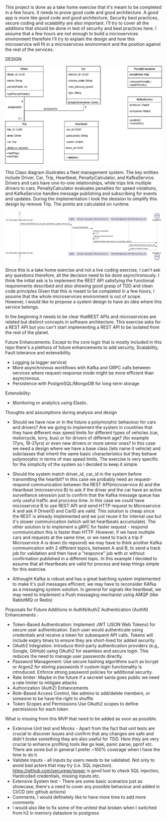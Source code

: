 This project is done as a take home exercise that it's meant to be completed in a few hours. It needs to prove good code and good architecture. A good app is more like good code and good architecture, Security best practices, secure coding and scalability are also important. I'll try to cover all the additions that should be done in test of security and best practices here. I assume that a few hours are not enough to build a microservices environment therefore I'll try to explain the design and how this microservice will fit in a microservices environment and the position against the rest of the services.

DESIGN

![Initial Design](misc\media\FleetUML.jpg)

This Class diagram illustrates a fleet management system. The key entities include Driver, Car, Trip, Heartbeat, PenaltyCalculator, and KafkaService. Drivers and cars have one-to-one relationships, while trips link multiple drivers to cars. PenaltyCalculator evaluates penalties for speed violations, and KafkaService handles message publishing and subscribing for events and updates. During the implementation I took the desision to simplify this design by remove Trip. The points are calculated on runtime.

![Sequence diagram](misc\media\fleetSequence.png)

Since this is a take home exercise and not a live coding exercise, I can't ask any questions therefore, all the decision need to be done asynchronously. I think the initial ask is to implement the REST API satisfying the functional requirements described and also showing good grasp of TDD and clean code principles  Given that this is meant to be completed in a few hours, I assume that the whole microservices environment is out of scope. However, I would like to propose a system design to have an idea where this service belongs.

In the beginning it needs to be clear thatREST APIs and microservices are related but distinct concepts in software architecture. This exercise asks for a REST API but you can't start implementing a REST API to be isolated from the rest of the planet.

Future Enhancements: Except to the core logic that is mostly included in this repo there's a plethora of future enhancements to add security, Scalability, Fault tolerance and extensibility.

* Logging (a logger service)
* More asynchronous workflows with Kafka and GRPC calls between services where request-response mode might be more efficient than asyncronous.
* Persistence with PostgreSQL/MongoDB for long-term storage

Extensibility:

* Monitoring or analytics using Elastic.


Thoughts and assumptions during analysis and design

* Should we have now or in the future a polymorphic behaviour for cars and drivers? Are we going to implement the system in countries that they have different max speed limits 
for different types of vehicles (car, motorcycle, lorry, bus) or for drivers of different age? (for example 17yrs, 18-21yrs) or even new drivers or more senior ones?
In this case we need a design where we have a base class (lets name it vehicle) and subclasses that inherit the same basic characteristics but they behave polymorphic in terms of max speed limits.
The exercise is very specific for the simplicity of the system so I decided to keep it simple.

* Should the system match driver_id, car_id in the system before transmitting the heartbit? In this case we probably need an request-respond communication between the REST API(microservice A)
 and the Heartbeat (microservice B) to ask if the driver and the car have an active surveillance senssion just to confirm that the Kafka message queue has only useful traffic and proccess time.
In this case we could have microservice B to use REST API and send HTTP request to Microservice A and ask if DriverID and CarID are valid. This solution is cheap since the REST is already 
implemented and we just reuse it for internal use but it's slower communication (which will let heartbeats accumulate). The other solution is to implement a gRPC for faster request - respond 
communication this is faster than HTTP.
However, if we have multiple cars and requests at the same time, or we need to track a trip if Microservice A is down (to repsond) we may have to think another Kafka communication with 2 different topics, between 
A and B, to send a track job for validation and then have a "responce" job with or without confirmation published in a different topic.
In this example I decided to assume that all Heartbeats are valid for process and keep things simple for this exercise.

* Althought Kafka is robust and has a great batching system implemented to make it's pull messages efficient, we may have to reconsider KAfka as a messaging system solution. In general for signals like heartbeat, we may need to implement a Push messaging mechanist using AMQP (like RabbitMQ or Redis)

Proposals for Future Additions in AuthN/AuthZ Authentication (AuthN) Enhancements :
* Token-Based Authentication: Implement JWT (JSON Web Tokens) for secure user authentication. Each user would authenticate using credentials and receive a token for subsequent API calls. Tokens will include expiry times to ensure they are short-lived for added security.
* OAuth2 Integration: Introduce third-party authentication providers (e.g., Google, GitHub) using OAuth2 for seamless and secure login. This reduces the need to manage user passwords directly.
* Password Management: Use secure hashing algorithms such as bcrypt or Argon2 for storing passwords if custom login functionality is introduced. Enforce strong password policies for additional security.
* Rate limiter: Maybe in the future if a secrewt santa goes public we need a rate limiter to mitigate attacks
* Authorization (AuthZ) Enhancements
* Role-Based Access Control, like admins to add/delete members, or someone to be have the right to shuffle
* Token Scopes and Permissions Use OAuth2 scopes to define permissions for each token

What is missing from this MVP that need to be added as soon as possible.

* Extensive Unit test and Mocks - Apart from the fact that unit tests are crucial to discover issues and confirm that any changes are safe and didn't broke something they are also useful for TDD. Here they are very crucial to enhance profiling tools like go leak, panic parse, pprof etc. There are some but in general I prefer ~100% coverage when I have the time to do it.
* Validate inputs - all inputs by users needs to be validated. Not only to avoid bad actors that may try (i.e. SQL injection). https://github.com/securego/gosec is good tool to check SQL injection, Hardcoded credentials, missing inputs etc.
* Extensive System test - There are some basic scenarios just as showcase, there's a need to cover any possible behaviour and added in CI/CD (etc github actions)
* Comments, I would definetely like to have more time to add more comments
* I would also like to fix some of the unitest that broken when I switched from h2 in memory datastore to postgress
